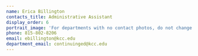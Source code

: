 ```yaml
---
name: Erica Billington
contacts_title: Administrative Assistant
display_order: 6
portrait_image: 'For departments with no contact photos, do not change this field.'
phone: 815-802-8206
email: ebillington@kcc.edu
department_email: continuinged@kcc.edu
---
```


